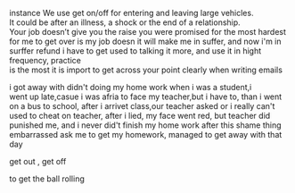 instance
We use get on/off for entering and
leaving large vehicles.   
It could be after an illness, a shock or the
end of a relationship.  
Your job doesn’t give you the raise you were
promised for
the most hardest for me to get over is my job doesn
it will make me in suffer, and now i'm in surffer
refund
i have to get used to talking it more, and use it in hight frequency, practice   
is the most 
it is import to get across your point clearly when writing emails

i got away with didn't doing my home work when i was a student,i  
went up late,casue i was afria to face my teacher,but i have to, than
i went on a bus to school, after i arrivet class,our teacher asked or 
i really can't  used to cheat on teacher, after i lied, my face went 
red, but teacher did punished me, and i never did't finish my home work 
after this shame thing
embarrassed
 ask me to get my homework,
managed to get away with that day

get out , get off

to get the ball rolling 
